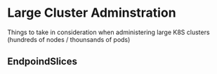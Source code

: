 # Large Cluster Adminstration

Things to take in consideration when administering large K8S clusters (hundreds of nodes / thounsands of pods)

## EndpoindSlices




